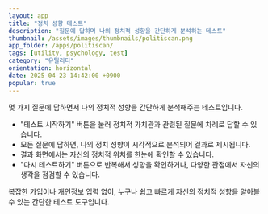 ```yaml
---
layout: app
title: "정치 성향 테스트"
description: "질문에 답하며 나의 정치적 성향을 간단하게 분석하는 테스트"
thumbnail: /assets/images/thumbnails/politiscan.png
app_folder: /apps/politiscan/
tags: [utility, psychology, test]
category: "유틸리티"
orientation: horizontal
date: 2025-04-23 14:42:00 +0900
popular: true
---
```


몇 가지 질문에 답하면서 나의 정치적 성향을 간단하게 분석해주는 테스트입니다.

- "테스트 시작하기" 버튼을 눌러 정치적 가치관과 관련된 질문에 차례로 답할 수 있습니다.
- 모든 질문에 답하면, 나의 정치 성향이 시각적으로 분석되어 결과로 제시됩니다.
- 결과 화면에서는 자신의 정치적 위치를 한눈에 확인할 수 있습니다.
- "다시 테스트하기" 버튼으로 반복해서 성향을 확인하거나, 다양한 관점에서 자신의 생각을 점검할 수 있습니다.

복잡한 가입이나 개인정보 입력 없이, 누구나 쉽고 빠르게 자신의 정치적 성향을 알아볼 수 있는 간단한 테스트 도구입니다.
